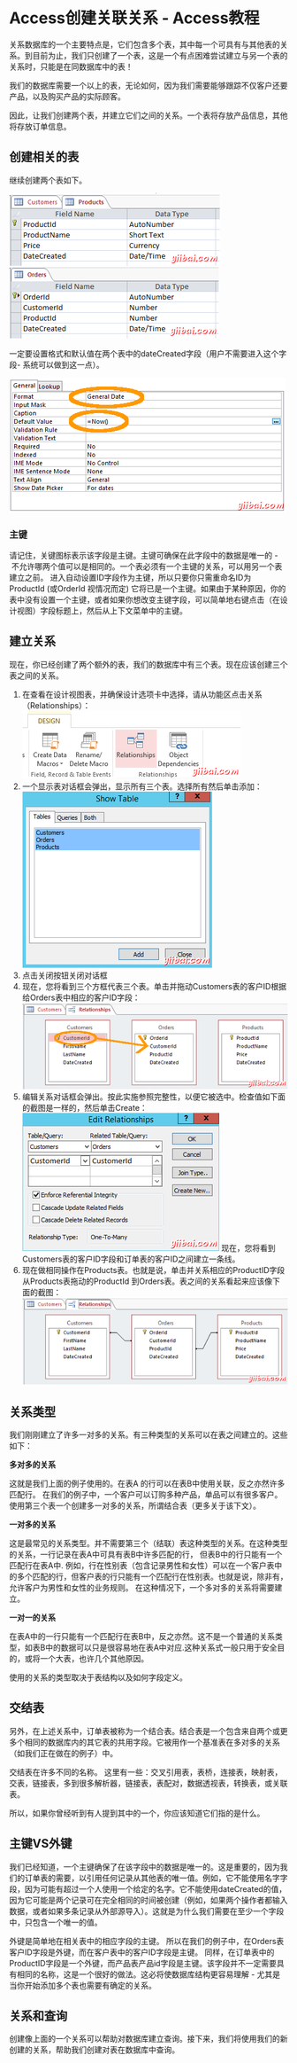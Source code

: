 # Access创建关联关系 - Access教程

关系数据库的一个主要特点是，它们包含多个表，其中每一个可具有与其他表的关系。到目前为止，我们只创建了一个表，这是一个有点困难尝试建立与另一个表的关系时，只能是在同数据库中的表！

我们的数据库需要一个以上的表，无论如何，因为我们需要能够跟踪不仅客户还要产品，以及购买产品的实际顾客。

因此，让我们创建两个表，并建立它们之间的关系。一个表将存放产品信息，其他将存放订单信息。

## 创建相关的表

继续创建两个表如下。

![Screenshot of Products table](../img/110R242Z-0.png)
![Screenshot of Orders table](../img/110R24450-1.png)

一定要设置格式和默认值在两个表中的dateCreated字段（用户不需要进入这个字段- 系统可以做到这一点）。

![Screenshot of Orders table](../img/110R260T-2.png)

### 主键

请记住，关键图标表示该字段是主键。主键可确保在此字段中的数据是唯一的 -  不允许哪两个值可以是相同的。一个表必须有一个主键的关系，可以用另一个表建立之前。 进入自动设置ID字段作为主键，所以只要你只需重命名ID为ProductId (或OrderId 视情况而定) 它将已是一个主键。如果由于某种原因，你的表中没有设置一个主键，或者如果你想改变主键字段，可以简单地右键点击（在设计视图）字段标题上，然后从上下文菜单中的主键。

## 建立关系

现在，你已经创建了两个额外的表，我们的数据库中有三个表。现在应该创建三个表之间的关系。

1.  在查看在设计视图表，并确保设计选项卡中选择，请从功能区点击关系（Relationships）： ![Screenshot of the the Relationship button on the MS Access 2013 Ribbon](../img/110R21951-3.png)
2.  一个显示表对话框会弹出，显示所有三个表。选择所有然后单击添加： ![Screenshot of creating a relationship in MS Access 2013](../img/110R22121-4.png)
3.  点击关闭按钮关闭对话框
4.  现在，您将看到三个方框代表三个表。单击并拖动Customers表的客户ID根据给Orders表中相应的客户ID字段： ![Screenshot of creating a relationship in MS Access 2013](../img/110R240X-5.png)
5.  编辑关系对话框会弹出。按此实施参照完整性，以便它被选中。检查值如下面的截图是一样的，然后单击Create： ![Screenshot of creating a relationship in MS Access 2013](../img/110R24416-6.png) 现在，您将看到Customers表的客户ID字段和订单表的客户ID之间建立一条线。
6.  现在做相同操作在Products表。也就是说，单击并关系相应的ProductID字段从Products表拖动的ProductId 到Orders表。表之间的关系看起来应该像下面的截图： ![Screenshot of sample data](../img/110R2Fc-7.png)

## 关系类型

我们刚刚建立了许多一对多的关系。有三种类型的关系可以在表之间建立的。这些如下：

**多对多的关系**

这就是我们上面的例子使用的。在表A 的行可以在表B中使用关联，反之亦然许多匹配行。 在我们的例子中，一个客户可以订购多种产品，单品可以有很多客户。使用第三个表一个创建多一对多的关系，所谓结合表（更多关于该下文）。

**一对多的关系**

这是最常见的关系类型。并不需要第三个（结联）表这种类型的关系。在这种类型的关系，一行记录在表A中可具有表B中许多匹配的行， 但表B中的行只能有一个匹配行在表A中. 例如，行在性别表（包含记录男性和女性）可以在一个客户表中的多个匹配的行，但客户表的行只能有一个匹配行在性别表。也就是说，除非有，允许客户为男性和女性的业务规则。 在这种情况下，一个多对多的关系将需要建立。

**一对一的关系**

在表A中的一行只能有一个匹配行在表B中，反之亦然。这不是一个普通的关系类型，如表B中的数据可以只是很容易地在表A中对应.这种关系式一般只用于安全目的，或将一个大表，也许几个其他原因。

使用的关系的类型取决于表结构以及如何字段定义。

## 交结表

另外，在上述关系中，订单表被称为一个结合表。结合表是一个包含来自两个或更多个相同的数据库内的其它表的共用字段。它被用作一个基准表在多对多的关系（如我们正在做在的例子）中。

交结表在许多不同的名称。 这里有一些：交叉引用表，表桥，连接表，映射表，交表，链接表，多到很多解析器，链接表，表配对，数据透视表，转换表，或关联表。

所以，如果你曾经听到有人提到其中的一个，你应该知道它们指的是什么。

## 主键VS外键

我们已经知道，一个主键确保了在该字段中的数据是唯一的。这是重要的，因为我们的订单表的需要，以引用任何记录从其他表的唯一值。例如，它不能使用名字字段，因为可能有超过一个人使用一个给定的名字。它不能使用dateCreated的值，因为它可能是两个记录可在完全相同的时间被创建（例如，如果两个操作者都输入数据，或者如果多条记录从外部源导入）。这就是为什么我们需要在至少一个字段中，只包含一个唯一的值。

外键是简单地在相关表中的相应字段的主键。 所以在我们的例子中，在Orders表客户ID字段是外键，而在客户表中的客户ID字段是主键。 同样，在订单表中的ProductID字段是一个外键，而产品表产品id字段是主键。该字段并不一定需要具有相同的名称，这是一个很好的做法。这必将使数据库结构更容易理解 - 尤其是当你开始添加多个表也需要有确定的关系。

## 关系和查询

创建像上面的一个关系可以帮助对数据库建立查询。接下来，我们将使用我们的新创建的关系，帮助我们创建对表在数据库中查询。

